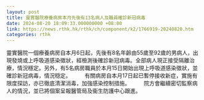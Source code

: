 ```yaml
---
layout: post
title: 靈實醫院療養病房本月先後有13名病人及職員確診新冠病毒
date: 2024-08-20 18:09:33.000000000 +08:00
link: https://news.rthk.hk/rthk/ch/component/k2/1766919-20240820.htm
categories: rthk
---
```


靈實醫院一個療養病房自本月6日起，先後有8名年齡由55歲至92歲的男病人，出現發燒或上呼吸道感染徵狀，經檢測後確診新冠病毒。全部病人現正接受隔離治療，情況穩定。另外，有5名病房職員於本月15日開始出現上呼吸道感染徵狀，並確診新冠病毒，情況穏定。
　　 
有關病房自本月17日起已暫停接收新症，實施有限度探訪，亦已徹底清潔消毒，加強感染控制措施。
　　 
院方會繼續密切監察病人的情況，並已將個案呈報醫管局及衞生防護中心跟進。
